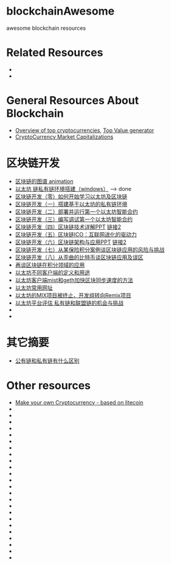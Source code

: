 # blockchainAwesome
awesome blockchain resources

# Related Resources
* []()
* []()

# General Resources About Blockchain
* [Overview of top cryptocurrencies](https://github.com/kilimchoi/cryptocurrency), [Top Value generator](http://coingenius.io/)
* [CryptoCurrency Market Capitalizations](https://coinmarketcap.com/)

# 区块链开发
* [区块链的图谱 animation](http://lib.csdn.net/xmt1139057136/62867/chart/%E5%8C%BA%E5%9D%97%E9%93%BE)
* [以太坊 链私有链环境搭建（windows）](http://blog.csdn.net/u014409380/article/details/53522581) --> done
* [区块链开发（零）如何开始学习以太坊及区块链](http://blog.csdn.net/sportshark/article/details/52351415)
* [区块链开发（一）搭建基于以太坊的私有链环境](http://blog.csdn.net/sportshark/article/details/51855007)
* [区块链开发（二）部署并运行第一个以太坊智能合约](http://blog.csdn.net/sportshark/article/details/52249607)
* [区块链开发（三）编写调试第一个以太坊智能合约](http://blog.csdn.net/sportshark/article/details/52497176)
* [区块链开发（四）区块链技术详解PPT](http://blog.csdn.net/sportshark/article/details/53196087)   [链接2](http://www.infocool.net/kb/OtherCloud/201611/227498.html)
* [区块链开发（五）区块链ICO：互联网进化的驱动力](http://blog.csdn.net/sportshark/article/details/52754821)
* [区块链开发（六）区块链架构与应用PPT](http://blog.csdn.net/sportshark/article/details/53364690)  [链接2](http://www.procedurego.com/article/3611.html)
* [区块链开发（七）从某保险积分案例谈区块链应用的风险与挑战](http://blog.csdn.net/sportshark/article/details/53486151)
* [区块链开发（八）从歪曲的比特币谈区块链应用及误区](http://blog.csdn.net/sportshark/article/details/54016835)
* [再谈区块链在积分领域的应用](http://blog.csdn.net/sportshark/article/details/52412910)
* [以太坊不同客户端的定义和用途](http://blog.csdn.net/sportshark/article/details/51726481)
* [以太坊客户端mist和geth加快区块同步速度的方法](http://blog.csdn.net/sportshark/article/details/51764613)
* [以太坊常用网址](http://blog.csdn.net/sportshark/article/details/51820923)
* [以太坊的MIX项目被终止，开发组转向Remix项目](http://blog.csdn.net/sportshark/article/details/52066778)
* [以太坊平台评估 私有链和联盟链的机会与挑战](http://blog.csdn.net/sportshark/article/details/52016725)
* []()
* []()


# 其它摘要
* [公有链和私有链有什么区别](http://blog.sina.com.cn/s/blog_4ebdf17e0102wkxr.html)

# Other resources
* [Make your own Cryptocurrency - based on litecoin](https://www.youtube.com/watch?v=86jqAfySi64)
* []()
* []()
* []()
* []()
* []()
* []()
* []()
* []()
* []()
* []()
* []()
* []()
* []()
* []()
* []()
* []()
* []()
* []()
* []()
* []()
* []()
* []()
* []()
* []()